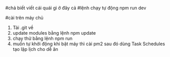 #chả biết viết cái quái gì ở đây cả
#lệnh chạy tự động
npm run dev

#cài trên máy chủ
1. Tải .git về
2. update modules bằng lệnh npm update
3. chạy thử bằng lệnh npm run
4. muốn tự khởi động khi bật máy thì cài pm2 sau đó dùng Task Schedules tạo lập lịch cho dễ ăn
